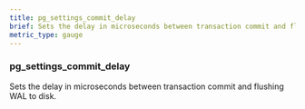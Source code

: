 ```yaml
---
title: pg_settings_commit_delay
brief: Sets the delay in microseconds between transaction commit and flushing WAL to disk.
metric_type: gauge
---
```

### pg_settings_commit_delay

Sets the delay in microseconds between transaction commit and flushing WAL to disk.